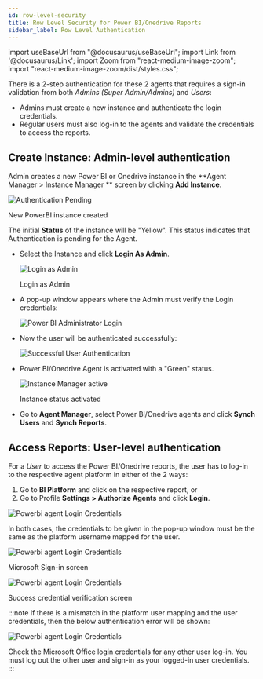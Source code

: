 ```yaml
---
id: row-level-security
title: Row Level Security for Power BI/Onedrive Reports
sidebar_label: Row Level Authentication
---
```


import useBaseUrl from "@docusaurus/useBaseUrl";
import Link from '@docusaurus/Link';
import Zoom from "react-medium-image-zoom";
import "react-medium-image-zoom/dist/styles.css";

There is a 2-step authentication for these 2 agents that requires a sign-in validation from both *Admins (Super Admin/Admins)* and *Users*:
* Admins must create a new instance and authenticate the login credentials.
* Regular users must also log-in to the agents and validate the credentials to access the reports.

## Create Instance: Admin-level authentication

Admin creates a new Power BI or Onedrive instance in the **Agent Manager > Instance Manager ** screen by clicking **Add Instance**.

  <div class="center">
    <Zoom>
      <img alt="Authentication Pending" src={useBaseUrl('doc-images/admin-guide/agent/auth-pending.png')}/>
    </Zoom>
    <p>New PowerBI instance created</p>
  </div>

The initial **Status** of the instance will be "Yellow". This status indicates that Authentication is pending for the Agent.
* Select the Instance and click **Login As Admin**.

  <div class="center">
    <Zoom>
      <img alt="Login as Admin" src={useBaseUrl('doc-images/admin-guide/agent/login-as-admin.png')}/>
    </Zoom>
    <p>Login as Admin</p>
  </div>

* A pop-up window appears where the Admin must verify the Login credentials:

  <div class="center">
    <Zoom>
      <img alt="Power BI Administrator Login" src={useBaseUrl('doc-images/admin-guide/admin-mode/rw3.jpg')}/>
    </Zoom>
  </div>

* Now the user will be authenticated successfully:

  <div class="center">
    <Zoom>
      <img alt="Successful User Authentication" src={useBaseUrl('doc-images/admin-guide/admin-mode/rw4.jpg')}/>
    </Zoom>
  </div>

* Power BI/Onedrive Agent is activated with a "Green" status.

  <div class="center">
  <Zoom>
    <img alt="Instance Manager active" src={useBaseUrl('doc-images/admin-guide/agent/instance-green.png')}/>
  </Zoom>
  <p>Instance status activated</p>
  </div>

* Go to **Agent Manager**, select Power BI/Onedrive agents and click **Synch Users** and **Synch Reports**.

## Access Reports: User-level authentication

For a *User* to access the Power BI/Onedrive reports, the user has to log-in to the respective agent platform in either of the 2 ways:
1. Go to **BI Platform** and click on the respective report, or
1. Go to Profile **Settings > Authorize Agents** and click **Login**.
  <div class="center">
    <Zoom>
      <img alt="Powerbi agent Login Credentials" src={useBaseUrl('doc-images/admin-guide/agent/authorize-agents.png')}/>
    </Zoom>
  </div>

In both cases, the credentials to be given in the pop-up window must be the same as the platform username mapped for the user.

  <div class="center">
    <Zoom>
      <img alt="Powerbi agent Login Credentials" src={useBaseUrl('doc-images/admin-guide/agent/ms-sign-in.jpg')}/>
    </Zoom>
    <p>Microsoft Sign-in screen</p>
  </div>

  <div class="center">
    <Zoom>
      <img alt="Powerbi agent Login Credentials" src={useBaseUrl('doc-images/admin-guide/admin-mode/rw4.jpg')}/>
    </Zoom>
    <p>Success credential verification screen</p>
  </div>

:::note
If there is a mismatch in the platform user mapping and the user credentials, then the below authentication error will be shown:

  <div class="center">
    <Zoom>
      <img alt="Powerbi agent Login Credentials" src={useBaseUrl('doc-images/admin-guide/agent/auth-failure.png')}/>
    </Zoom>
  </div>

Check the Microsoft Office login credentials for any other user log-in.
You must log out the other user and sign-in as your logged-in user credentials.
:::
